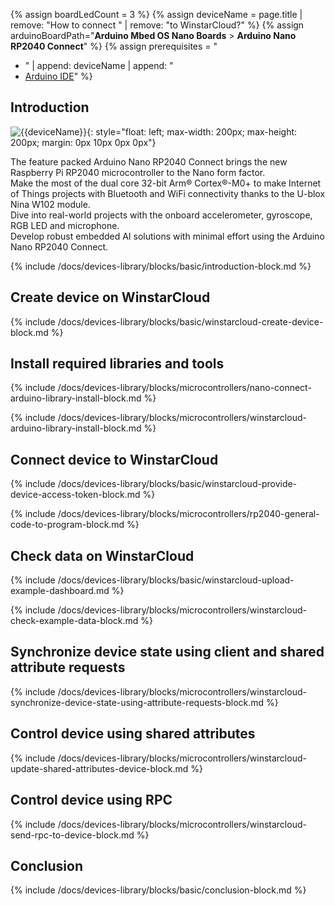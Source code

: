 
{% assign boardLedCount = 3 %}
{% assign deviceName = page.title | remove: "How to connect " | remove: "to WinstarCloud?" %}
{% assign arduinoBoardPath="**Arduino Mbed OS Nano Boards** > **Arduino Nano RP2040 Connect**" %}
{% assign prerequisites = "
- " | append: deviceName | append: "
- [Arduino IDE](https://www.arduino.cc/en/software)"
 %}

## Introduction

![{{deviceName}}](/images/devices-library/{{page.deviceImageFileName}}){: style="float: left; max-width: 200px; max-height: 200px; margin: 0px 10px 0px 0px"}

The feature packed Arduino Nano RP2040 Connect brings the new Raspberry Pi RP2040 microcontroller to the Nano form factor.  
Make the most of the dual core 32-bit Arm® Cortex®-M0+ to make Internet of Things projects with Bluetooth and WiFi connectivity thanks to the U-blox Nina W102 module.  
Dive into real-world projects with the onboard accelerometer, gyroscope, RGB LED and microphone.  
Develop robust embedded AI solutions with minimal effort using the Arduino Nano RP2040 Connect.

{% include /docs/devices-library/blocks/basic/introduction-block.md %}

## Create device on WinstarCloud

{% include /docs/devices-library/blocks/basic/winstarcloud-create-device-block.md %}

## Install required libraries and tools

{% include /docs/devices-library/blocks/microcontrollers/nano-connect-arduino-library-install-block.md %}

{% include /docs/devices-library/blocks/microcontrollers/winstarcloud-arduino-library-install-block.md %}

## Connect device to WinstarCloud 

{% include /docs/devices-library/blocks/basic/winstarcloud-provide-device-access-token-block.md %}

{% include /docs/devices-library/blocks/microcontrollers/rp2040-general-code-to-program-block.md %}

## Check data on WinstarCloud

{% include /docs/devices-library/blocks/basic/winstarcloud-upload-example-dashboard.md %}

{% include /docs/devices-library/blocks/microcontrollers/winstarcloud-check-example-data-block.md %}

## Synchronize device state using client and shared attribute requests

{% include /docs/devices-library/blocks/microcontrollers/winstarcloud-synchronize-device-state-using-attribute-requests-block.md %}

## Control device using shared attributes

{% include /docs/devices-library/blocks/microcontrollers/winstarcloud-update-shared-attributes-device-block.md %}

## Control device using RPC

{% include /docs/devices-library/blocks/microcontrollers/winstarcloud-send-rpc-to-device-block.md %}

## Conclusion

{% include /docs/devices-library/blocks/basic/conclusion-block.md %}

